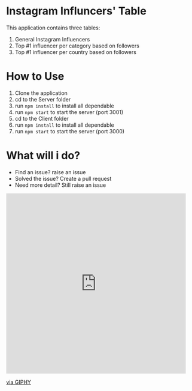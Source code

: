 # Instagram Influncers' Table

This application contains three tables:

 1. General Instagram Influencers
 2. Top #1 influencer per category based on followers 
 3. Top #1 influencer per country based on followers


# How to Use

 1. Clone the application
 2. cd to the Server folder
 3. run `npm install`  to install all dependable
 4. run `npm start` to start the server (port 3001)
 5. cd to the Client folder
 6. run `npm install`  to install all dependable
 7. run `npm start` to start the server (port 3000)

# What will i do?

 - Find an issue? raise an issue
 - Solved the issue? Create a pull request
 - Need more detail? Still raise an issue

<iframe src="https://giphy.com/embed/3bu85lsWhBTlWcOMN6" width="480" height="480" frameBorder="0" class="giphy-embed" allowFullScreen></iframe><p><a href="https://giphy.com/gifs/shecodesio-swipe-up-computer-congratulations-3bu85lsWhBTlWcOMN6">via GIPHY</a></p>

